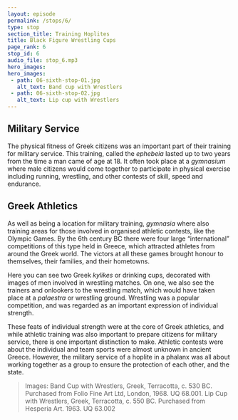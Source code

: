 ```yaml
---
layout: episode
permalink: /stops/6/
type: stop
section_title: Training Hoplites
title: Black Figure Wrestling Cups 
page_rank: 6
stop_id: 6
audio_file: stop_6.mp3
hero_images:
hero_images:
 - path: 06-sixth-stop-01.jpg
   alt_text: Band cup with Wrestlers
 - path: 06-sixth-stop-02.jpg
   alt_text: Lip cup with Wrestlers 
---
```


## Military Service
The physical fitness of Greek citizens was an important part of their training for military service. This training, called the <i>ephebeia</i> lasted up to two years from the time a man came of age at 18. It often took place at a <i>gymnasium</i> where male citizens would come together to participate in physical exercise including running, wrestling, and other contests of skill, speed and endurance. 

## Greek Athletics
As well as being a location for military training, <i>gymnasia</i> where also training areas for those involved in organised athletic contests, like the Olympic Games. By the 6th century BC there were four large “international” competitions of this type held in Greece, which attracted athletes from around the Greek world. The victors at all these games brought honour to themselves, their families, and their hometowns.

Here you can see two Greek <i>kylikes</i> or drinking cups, decorated with images of men involved in wrestling matches. On one, we also see the trainers and onlookers to the wrestling match, which would have taken place at a <i>palaestra</i> or wrestling ground. Wrestling was a popular competition, and was regarded as an important expression of individual strength. 

These feats of individual strength were at the core of Greek athletics, and while athletic training was also important to prepare citizens for military service, there is one important distinction to make. Athletic contests were about the individual and team sports were almost unknown in ancient Greece. However, the military service of a hoplite in a phalanx was all about working together as a group to ensure the protection of each other, and the state. 

> Images: Band Cup with Wrestlers, Greek, Terracotta, c. 530 BC. Purchased from Folio Fine Art Ltd, London, 1968. UQ 68.001. Lip Cup with Wrestlers, Greek, Terracotta, c. 550 BC. Purchased from Hesperia Art. 1963. UQ 63.002
